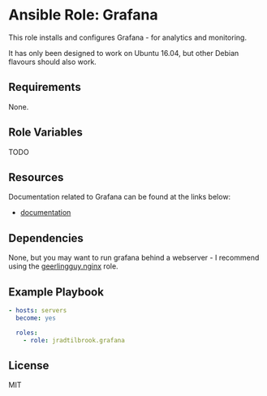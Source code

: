 # Ansible Role: Grafana

This role installs and configures Grafana - for analytics and monitoring.

It has only been designed to work on Ubuntu 16.04, but other Debian flavours
should also work.


## Requirements

None.


## Role Variables

TODO


## Resources

Documentation related to Grafana can be found at the links below:

- [documentation](http://docs.grafana.org/)


## Dependencies

None, but you may want to run grafana behind a webserver - I recommend using the
[geerlingguy.nginx](https://github.com/geerlingguy/ansible-role-nginx) role.


## Example Playbook

```yaml
- hosts: servers
  become: yes

  roles:
    - role: jradtilbrook.grafana
```


## License

MIT
